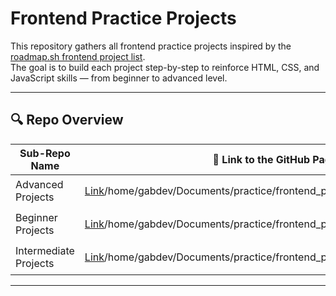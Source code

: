 # Frontend Practice Projects

This repository gathers all frontend practice projects inspired by the [roadmap.sh frontend project list](https://roadmap.sh/frontend/projects).  
The goal is to build each project step-by-step to reinforce HTML, CSS, and JavaScript skills — from beginner to advanced level.

---

## 🔍 Repo Overview
<!-- START REPO OVERVIEW -->
| Sub-Repo Name | 🔗 Link to the GitHub Page | Status |
|---|---|---|
| Advanced Projects | [Link](https://kizz4.github.io/)/home/gabdev/Documents/practice/frontend_practice/advanced_projects | ⏳ Not Started |
| Beginner Projects | [Link](https://kizz4.github.io/)/home/gabdev/Documents/practice/frontend_practice/beginner_projects | ⏳ Not Started |
| Intermediate Projects | [Link](https://kizz4.github.io/)/home/gabdev/Documents/practice/frontend_practice/intermediate_projects | ⏳ Not Started |

<!-- END REPO OVERVIEW -->

---
